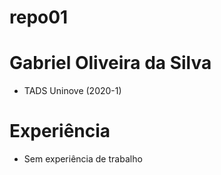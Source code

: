 # repo01

# Gabriel Oliveira da Silva
+ TADS Uninove (2020-1)

# Experiência
+ Sem experiência de trabalho
